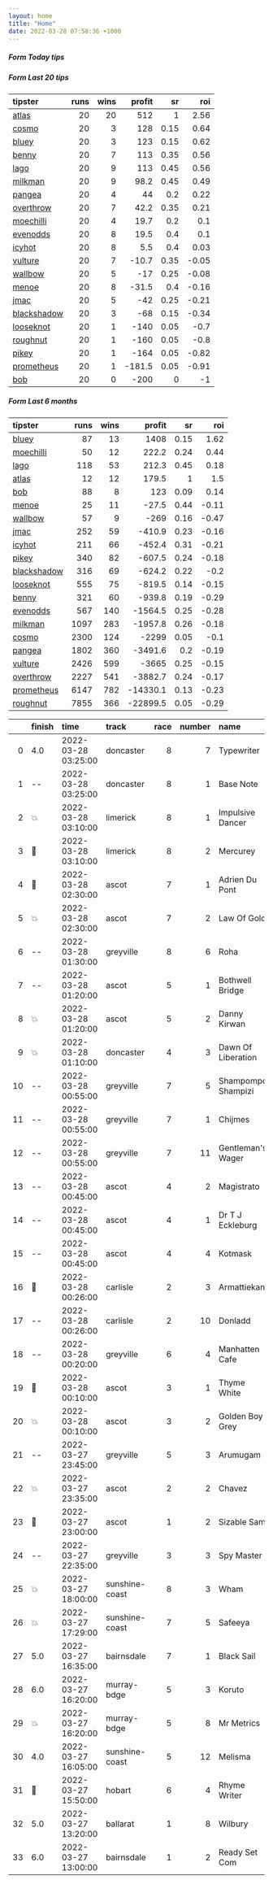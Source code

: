 ```yaml
---   
layout: home  
title: "Home"   
date: 2022-03-28 07:58:36 +1000  
---   
```



##### Form Today tips   

##### Form Last 20 tips   

| tipster                                                         |   runs |   wins |   profit |   sr |   roi |
|:----------------------------------------------------------------|-------:|-------:|---------:|-----:|------:|
| [atlas](https://mrwayneo.github.io/tips/atlas.html)             |     20 |     20 |    512   | 1    |  2.56 |
| [cosmo](https://mrwayneo.github.io/tips/cosmo.html)             |     20 |      3 |    128   | 0.15 |  0.64 |
| [bluey](https://mrwayneo.github.io/tips/bluey.html)             |     20 |      3 |    123   | 0.15 |  0.62 |
| [benny](https://mrwayneo.github.io/tips/benny.html)             |     20 |      7 |    113   | 0.35 |  0.56 |
| [lago](https://mrwayneo.github.io/tips/lago.html)               |     20 |      9 |    113   | 0.45 |  0.56 |
| [milkman](https://mrwayneo.github.io/tips/milkman.html)         |     20 |      9 |     98.2 | 0.45 |  0.49 |
| [pangea](https://mrwayneo.github.io/tips/pangea.html)           |     20 |      4 |     44   | 0.2  |  0.22 |
| [overthrow](https://mrwayneo.github.io/tips/overthrow.html)     |     20 |      7 |     42.2 | 0.35 |  0.21 |
| [moechilli](https://mrwayneo.github.io/tips/moechilli.html)     |     20 |      4 |     19.7 | 0.2  |  0.1  |
| [evenodds](https://mrwayneo.github.io/tips/evenodds.html)       |     20 |      8 |     19.5 | 0.4  |  0.1  |
| [icyhot](https://mrwayneo.github.io/tips/icyhot.html)           |     20 |      8 |      5.5 | 0.4  |  0.03 |
| [vulture](https://mrwayneo.github.io/tips/vulture.html)         |     20 |      7 |    -10.7 | 0.35 | -0.05 |
| [wallbow](https://mrwayneo.github.io/tips/wallbow.html)         |     20 |      5 |    -17   | 0.25 | -0.08 |
| [menoe](https://mrwayneo.github.io/tips/menoe.html)             |     20 |      8 |    -31.5 | 0.4  | -0.16 |
| [jmac](https://mrwayneo.github.io/tips/jmac.html)               |     20 |      5 |    -42   | 0.25 | -0.21 |
| [blackshadow](https://mrwayneo.github.io/tips/blackshadow.html) |     20 |      3 |    -68   | 0.15 | -0.34 |
| [looseknot](https://mrwayneo.github.io/tips/looseknot.html)     |     20 |      1 |   -140   | 0.05 | -0.7  |
| [roughnut](https://mrwayneo.github.io/tips/roughnut.html)       |     20 |      1 |   -160   | 0.05 | -0.8  |
| [pikey](https://mrwayneo.github.io/tips/pikey.html)             |     20 |      1 |   -164   | 0.05 | -0.82 |
| [prometheus](https://mrwayneo.github.io/tips/prometheus.html)   |     20 |      1 |   -181.5 | 0.05 | -0.91 |
| [bob](https://mrwayneo.github.io/tips/bob.html)                 |     20 |      0 |   -200   | 0    | -1    |

##### Form Last 6 months   

| tipster                                                         |   runs |   wins |   profit |   sr |   roi |
|:----------------------------------------------------------------|-------:|-------:|---------:|-----:|------:|
| [bluey](https://mrwayneo.github.io/tips/bluey.html)             |     87 |     13 |   1408   | 0.15 |  1.62 |
| [moechilli](https://mrwayneo.github.io/tips/moechilli.html)     |     50 |     12 |    222.2 | 0.24 |  0.44 |
| [lago](https://mrwayneo.github.io/tips/lago.html)               |    118 |     53 |    212.3 | 0.45 |  0.18 |
| [atlas](https://mrwayneo.github.io/tips/atlas.html)             |     12 |     12 |    179.5 | 1    |  1.5  |
| [bob](https://mrwayneo.github.io/tips/bob.html)                 |     88 |      8 |    123   | 0.09 |  0.14 |
| [menoe](https://mrwayneo.github.io/tips/menoe.html)             |     25 |     11 |    -27.5 | 0.44 | -0.11 |
| [wallbow](https://mrwayneo.github.io/tips/wallbow.html)         |     57 |      9 |   -269   | 0.16 | -0.47 |
| [jmac](https://mrwayneo.github.io/tips/jmac.html)               |    252 |     59 |   -410.9 | 0.23 | -0.16 |
| [icyhot](https://mrwayneo.github.io/tips/icyhot.html)           |    211 |     66 |   -452.4 | 0.31 | -0.21 |
| [pikey](https://mrwayneo.github.io/tips/pikey.html)             |    340 |     82 |   -607.5 | 0.24 | -0.18 |
| [blackshadow](https://mrwayneo.github.io/tips/blackshadow.html) |    316 |     69 |   -624.2 | 0.22 | -0.2  |
| [looseknot](https://mrwayneo.github.io/tips/looseknot.html)     |    555 |     75 |   -819.5 | 0.14 | -0.15 |
| [benny](https://mrwayneo.github.io/tips/benny.html)             |    321 |     60 |   -939.8 | 0.19 | -0.29 |
| [evenodds](https://mrwayneo.github.io/tips/evenodds.html)       |    567 |    140 |  -1564.5 | 0.25 | -0.28 |
| [milkman](https://mrwayneo.github.io/tips/milkman.html)         |   1097 |    283 |  -1957.8 | 0.26 | -0.18 |
| [cosmo](https://mrwayneo.github.io/tips/cosmo.html)             |   2300 |    124 |  -2299   | 0.05 | -0.1  |
| [pangea](https://mrwayneo.github.io/tips/pangea.html)           |   1802 |    360 |  -3491.6 | 0.2  | -0.19 |
| [vulture](https://mrwayneo.github.io/tips/vulture.html)         |   2426 |    599 |  -3665   | 0.25 | -0.15 |
| [overthrow](https://mrwayneo.github.io/tips/overthrow.html)     |   2227 |    541 |  -3882.7 | 0.24 | -0.17 |
| [prometheus](https://mrwayneo.github.io/tips/prometheus.html)   |   6147 |    782 | -14330.1 | 0.13 | -0.23 |
| [roughnut](https://mrwayneo.github.io/tips/roughnut.html)       |   7855 |    366 | -22899.5 | 0.05 | -0.29 |

|    | finish            | time                | track          |   race |   number | name               |   odds | tipster            |
|---:|:------------------|:--------------------|:---------------|-------:|---------:|:-------------------|-------:|:-------------------|
|  0 | 4.0               | 2022-03-28 03:25:00 | doncaster      |      8 |        7 | Typewriter         |   5.5  | vulture            |
|  1 | --                | 2022-03-28 03:25:00 | doncaster      |      8 |        1 | Base Note          |   7.5  | vulture            |
|  2 | :boom:            | 2022-03-28 03:10:00 | limerick       |      8 |        1 | Impulsive Dancer   |   4.2  | evenodds,lago      |
|  3 | :3rd_place_medal: | 2022-03-28 03:10:00 | limerick       |      8 |        2 | Mercurey           |   1.32 | evenodds,lago      |
|  4 | :2nd_place_medal: | 2022-03-28 02:30:00 | ascot          |      7 |        1 | Adrien Du Pont     |   1.65 | overthrow          |
|  5 | :boom:            | 2022-03-28 02:30:00 | ascot          |      7 |        2 | Law Of Gold        |   2.3  | pangea,milkman     |
|  6 | --                | 2022-03-28 01:30:00 | greyville      |      8 |        6 | Roha               |   0    | vulture            |
|  7 | --                | 2022-03-28 01:20:00 | ascot          |      5 |        1 | Bothwell Bridge    |   2.4  | overthrow          |
|  8 | :boom:            | 2022-03-28 01:20:00 | ascot          |      5 |        2 | Danny Kirwan       |   3.6  | overthrow          |
|  9 | :boom:            | 2022-03-28 01:10:00 | doncaster      |      4 |        3 | Dawn Of Liberation |   1.85 | vulture            |
| 10 | --                | 2022-03-28 00:55:00 | greyville      |      7 |        5 | Shampompo Shampizi |   0    | vulture            |
| 11 | --                | 2022-03-28 00:55:00 | greyville      |      7 |        1 | Chijmes            |   0    | pangea             |
| 12 | --                | 2022-03-28 00:55:00 | greyville      |      7 |       11 | Gentleman's Wager  |   0    | vulture            |
| 13 | --                | 2022-03-28 00:45:00 | ascot          |      4 |        2 | Magistrato         |  11    | overthrow          |
| 14 | --                | 2022-03-28 00:45:00 | ascot          |      4 |        1 | Dr T J Eckleburg   |   4.8  | vulture            |
| 15 | --                | 2022-03-28 00:45:00 | ascot          |      4 |        4 | Kotmask            |  13    | milkman            |
| 16 | :2nd_place_medal: | 2022-03-28 00:26:00 | carlisle       |      2 |        3 | Armattiekan        |   5    | pangea,blackshadow |
| 17 | --                | 2022-03-28 00:26:00 | carlisle       |      2 |       10 | Donladd            |  18    | cosmo,bluey        |
| 18 | --                | 2022-03-28 00:20:00 | greyville      |      6 |        4 | Manhatten Cafe     |   0    | vulture            |
| 19 | :2nd_place_medal: | 2022-03-28 00:10:00 | ascot          |      3 |        1 | Thyme White        |   1.7  | evenodds,overthrow |
| 20 | :boom:            | 2022-03-28 00:10:00 | ascot          |      3 |        2 | Golden Boy Grey    |   3.9  | vulture            |
| 21 | --                | 2022-03-27 23:45:00 | greyville      |      5 |        3 | Arumugam           |   0    | vulture            |
| 22 | :boom:            | 2022-03-27 23:35:00 | ascot          |      2 |        2 | Chavez             |   2.25 | overthrow          |
| 23 | :2nd_place_medal: | 2022-03-27 23:00:00 | ascot          |      1 |        2 | Sizable Sam        |   2.25 | vulture            |
| 24 | --                | 2022-03-27 22:35:00 | greyville      |      3 |        3 | Spy Master         |   0    | vulture            |
| 25 | :boom:            | 2022-03-27 18:00:00 | sunshine-coast |      8 |        3 | Wham               |   8.5  | pangea             |
| 26 | :boom:            | 2022-03-27 17:29:00 | sunshine-coast |      7 |        5 | Safeeya            |   2.88 | overthrow          |
| 27 | 5.0               | 2022-03-27 16:35:00 | bairnsdale     |      7 |        1 | Black Sail         |   1.91 | pangea             |
| 28 | 6.0               | 2022-03-27 16:20:00 | murray-bdge    |      5 |        3 | Koruto             |   6    | benny,pangea       |
| 29 | :boom:            | 2022-03-27 16:20:00 | murray-bdge    |      5 |        8 | Mr Metrics         |   2.15 | vulture,milkman    |
| 30 | 4.0               | 2022-03-27 16:05:00 | sunshine-coast |      5 |       12 | Melisma            |   3.7  | pangea             |
| 31 | :3rd_place_medal: | 2022-03-27 15:50:00 | hobart         |      6 |        4 | Rhyme Writer       |   5.5  | pangea             |
| 32 | 5.0               | 2022-03-27 13:20:00 | ballarat       |      1 |        8 | Wilbury            |   4.6  | vulture            |
| 33 | 6.0               | 2022-03-27 13:00:00 | bairnsdale     |      1 |        2 | Ready Set Com      |   0    | looseknot          |